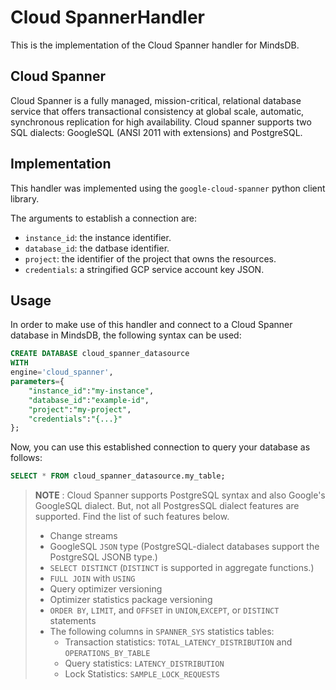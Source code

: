 # Cloud SpannerHandler
This is the implementation of the Cloud Spanner handler for MindsDB.

## Cloud Spanner
Cloud Spanner is a fully managed, mission-critical, relational database service that offers transactional consistency at global scale, automatic, synchronous replication for high availability.
Cloud spanner supports two SQL dialects: GoogleSQL (ANSI 2011 with extensions) and PostgreSQL.

## Implementation
This handler was implemented using the `google-cloud-spanner` python client library.

The arguments to establish a connection are:

* `instance_id`: the instance identifier.
* `database_id`: the datbase identifier.
* `project`: the identifier of the project that owns the resources.
* `credentials`: a stringified GCP service account key JSON.


## Usage
In order to make use of this handler and connect to a Cloud Spanner database in MindsDB, the following syntax can be used:

```sql
CREATE DATABASE cloud_spanner_datasource
WITH
engine='cloud_spanner',
parameters={
    "instance_id":"my-instance",
    "database_id":"example-id",
    "project":"my-project",
    "credentials":"{...}"
};
```

Now, you can use this established connection to query your database as follows:
```sql
SELECT * FROM cloud_spanner_datasource.my_table;
```

> **NOTE** : Cloud Spanner supports PostgreSQL syntax and also Google's GoogleSQL dialect. But, not all PostgresSQL dialect features are supported. Find the list of such features below.
> - Change streams
> - GoogleSQL `JSON` type (PostgreSQL-dialect databases support the PostgreSQL JSONB type.)
> - `SELECT DISTINCT` (`DISTINCT` is supported in aggregate functions.)
> - `FULL JOIN` with `USING`
> - Query optimizer versioning
> - Optimizer statistics package versioning
> - `ORDER BY`, `LIMIT`, and `OFFSET` in `UNION`,`EXCEPT`, or `DISTINCT` statements
> - The following columns in `SPANNER_SYS` statistics tables:
>      - Transaction statistics: `TOTAL_LATENCY_DISTRIBUTION` and `OPERATIONS_BY_TABLE`
>      - Query statistics: `LATENCY_DISTRIBUTION`
>      - Lock Statistics: `SAMPLE_LOCK_REQUESTS`
